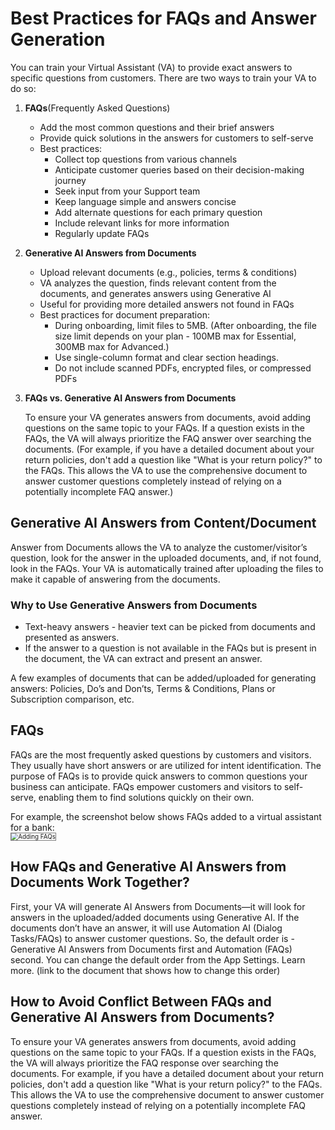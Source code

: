 
# Best Practices for FAQs and Answer Generation

You can train your Virtual Assistant (VA) to provide exact answers to specific questions from customers. There are two ways to train your VA to do so:

1. **FAQs**(Frequently Asked Questions)
    * Add the most common questions and their brief answers
    * Provide quick solutions in the answers for customers to self-serve
    * Best practices:
        * Collect top questions from various channels
        * Anticipate customer queries based on their decision-making journey
        * Seek input from your Support team
        * Keep language simple and answers concise
        * Add alternate questions for each primary question
        * Include relevant links for more information
        * Regularly update FAQs

2. **Generative AI Answers from Documents**
    * Upload relevant documents (e.g., policies, terms & conditions)
    * VA analyzes the question, finds relevant content from the documents, and generates answers using Generative AI
    * Useful for providing more detailed answers not found in FAQs
    * Best practices for document preparation:
        * During onboarding, limit files to 5MB. (After onboarding, the file size limit depends on your plan - 100MB max for Essential, 300MB max for Advanced.)
        * Use single-column format and clear section headings.
        * Do not include scanned PDFs, encrypted files, or compressed PDFs

3. **FAQs vs. Generative AI Answers from Documents**  
    
    To ensure your VA generates answers from documents, avoid adding questions on the same topic to your FAQs. If a question exists in the FAQs, the VA will always prioritize the FAQ answer over searching the documents.
    (For example, if you have a detailed document about your return policies, don't add a question like "What is your return policy?" to the FAQs. This allows the VA to use the comprehensive document to answer customer questions completely instead of relying on a potentially incomplete FAQ answer.) 

## Generative AI Answers from Content/Document

Answer from Documents allows the VA to analyze the customer/visitor’s question, look for the answer in the uploaded documents, and, if not found, look in the FAQs. Your VA is automatically trained after uploading the files to make it capable of answering from the documents.

### Why to Use Generative Answers from Documents

* Text-heavy answers - heavier text can be picked from documents and presented as answers.
* If the answer to a question is not available in the FAQs but is present in the document, the VA can extract and present an answer.

A few examples of documents that can be added/uploaded for generating answers: Policies, Do’s and Don’ts, Terms & Conditions, Plans or Subscription comparison, etc.

## FAQs

FAQs are the most frequently asked questions by customers and visitors. They usually have short answers or are utilized for intent identification. The purpose of FAQs is to provide quick answers to common questions your business can anticipate. FAQs empower customers and visitors to self-serve, enabling them to find solutions quickly on their own.

For example, the screenshot below shows FAQs added to a virtual assistant for a bank:  
<img src="../images/setup-guide-faq.png" alt="Adding FAQs" title="Adding FAQs" style="border: 1px solid gray; zoom:70%;">


## How FAQs and Generative AI Answers from Documents Work Together?

First, your VA will generate AI Answers from Documents—it will look for answers in the uploaded/added documents using Generative AI. If the documents don’t have an answer, it will use Automation AI (Dialog Tasks/FAQs) to answer customer questions. So, the default order is - Generative AI Answers from Documents first and Automation (FAQs) second. You can change the default order from the App Settings. Learn more. (link to the document that shows how to change this order)

## How to Avoid Conflict Between FAQs and Generative AI Answers from Documents?

To ensure your VA generates answers from documents, avoid adding questions on the same topic to your FAQs. If a question exists in the FAQs, the VA will always prioritize the FAQ response over searching the documents.
For example, if you have a detailed document about your return policies, don't add a question like "What is your return policy?" to the FAQs. This allows the VA to use the comprehensive document to answer customer questions completely instead of relying on a potentially incomplete FAQ answer. 

